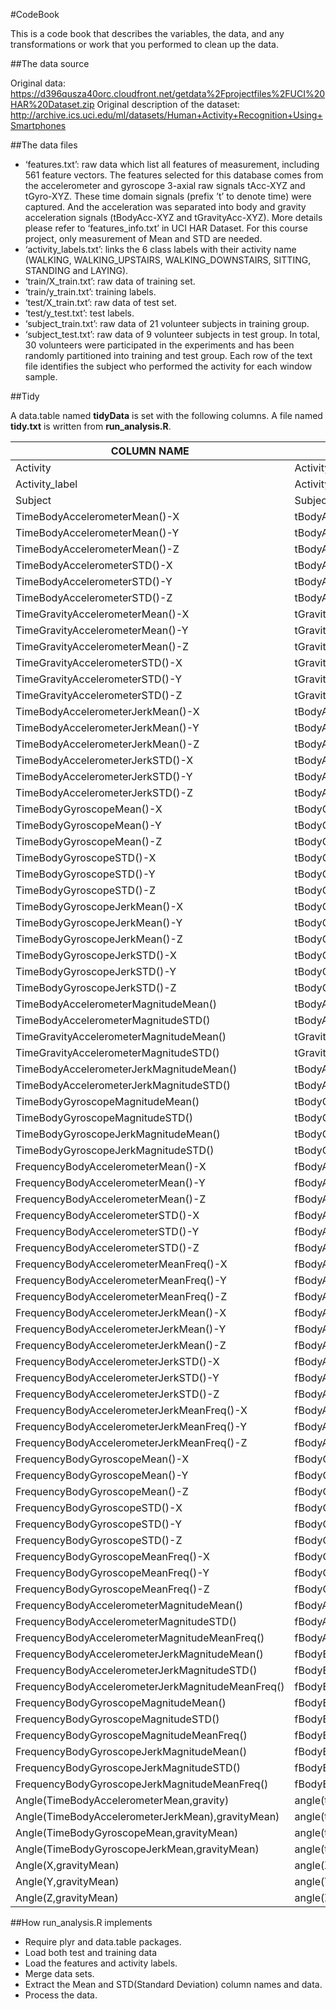 #CodeBook

This is a code book that describes the variables, the data, and any transformations or work that you performed to clean up the data.

##The data source

Original data: https://d396qusza40orc.cloudfront.net/getdata%2Fprojectfiles%2FUCI%20HAR%20Dataset.zip
Original description of the dataset: http://archive.ics.uci.edu/ml/datasets/Human+Activity+Recognition+Using+Smartphones

##The data files 

- ‘features.txt’: raw data which list all features of measurement, including 561 feature vectors. The features selected for this database comes from the accelerometer and gyroscope 3-axial raw signals tAcc-XYZ and tGyro-XYZ. These time domain signals (prefix ’t’ to denote time) were captured. And the acceleration was separated into body and gravity acceleration signals (tBodyAcc-XYZ and tGravityAcc-XYZ). More details please refer to ‘features_info.txt’ in UCI HAR Dataset. For this course project, only measurement of Mean and STD are needed. 
- ‘activity_labels.txt’: links the 6 class labels with their activity name (WALKING, WALKING_UPSTAIRS, WALKING_DOWNSTAIRS, SITTING, STANDING and LAYING). 
- ‘train/X_train.txt’: raw data of training set. 
- ‘train/y_train.txt’: training labels. 	
- ‘test/X_train.txt’: raw data of test set. 
- ‘test/y_test.txt’: test labels. 
- ‘subject_train.txt’: raw data of 21 volunteer subjects in training group. 
- ‘subject_test.txt’: raw data of 9 volunteer subjects in test group. In total, 30 volunteers were participated in the experiments and has been randomly partitioned into training and test group. Each row of the text file identifies the subject who performed the activity for each window sample. 

##Tidy

A data.table named **tidyData** is set with the following columns. A file named **tidy.txt** is written from **run_analysis.R**.

| COLUMN NAME	| ORIGINAL COLUMN NAME | 
| --- | --- |
| Activity	   | Activity |
|Activity_label	|Activity_label                         |
|Subject	|Subject                                     |
|TimeBodyAccelerometerMean()-X	|tBodyAcc-mean()-X                |
|TimeBodyAccelerometerMean()-Y	|tBodyAcc-mean()-Y                |
|TimeBodyAccelerometerMean()-Z	|tBodyAcc-mean()-Z                 |
|TimeBodyAccelerometerSTD()-X	|tBodyAcc-std()-X                       |
|TimeBodyAccelerometerSTD()-Y	|tBodyAcc-std()-Y                      |
|TimeBodyAccelerometerSTD()-Z	|tBodyAcc-std()-Z                      |
|TimeGravityAccelerometerMean()-X	|tGravityAcc-mean()-X              |
|TimeGravityAccelerometerMean()-Y	|tGravityAcc-mean()-Y               |
|TimeGravityAccelerometerMean()-Z	|tGravityAcc-mean()-Z                 |
|TimeGravityAccelerometerSTD()-X	|tGravityAcc-std()-X                      |
|TimeGravityAccelerometerSTD()-Y	|tGravityAcc-std()-Y                      |
|TimeGravityAccelerometerSTD()-Z	|tGravityAcc-std()-Z                      |
|TimeBodyAccelerometerJerkMean()-X	|tBodyAccJerk-mean()-X              |
|TimeBodyAccelerometerJerkMean()-Y	|tBodyAccJerk-mean()-Y              |
|TimeBodyAccelerometerJerkMean()-Z	|tBodyAccJerk-mean()-Z            |
|TimeBodyAccelerometerJerkSTD()-X	|tBodyAccJerk-std()-X                 |
|TimeBodyAccelerometerJerkSTD()-Y	|tBodyAccJerk-std()-Y                 |
|TimeBodyAccelerometerJerkSTD()-Z	|tBodyAccJerk-std()-Z                 |
|TimeBodyGyroscopeMean()-X	|tBodyGyro-mean()-X                 |
|TimeBodyGyroscopeMean()-Y	|tBodyGyro-mean()-Y                |
|TimeBodyGyroscopeMean()-Z	|tBodyGyro-mean()-Z                |
|TimeBodyGyroscopeSTD()-X	|tBodyGyro-std()-X                    |
|TimeBodyGyroscopeSTD()-Y	|tBodyGyro-std()-Y                    |
|TimeBodyGyroscopeSTD()-Z	|tBodyGyro-std()-Z                    |
|TimeBodyGyroscopeJerkMean()-X	|tBodyGyroJerk-mean()-X         |
|TimeBodyGyroscopeJerkMean()-Y	|tBodyGyroJerk-mean()-Y         |
|TimeBodyGyroscopeJerkMean()-Z	|tBodyGyroJerk-mean()-Z         |
|TimeBodyGyroscopeJerkSTD()-X	|tBodyGyroJerk-std()-X              |
|TimeBodyGyroscopeJerkSTD()-Y	|tBodyGyroJerk-std()-Y              |  
|TimeBodyGyroscopeJerkSTD()-Z	|tBodyGyroJerk-std()-Z              |
|TimeBodyAccelerometerMagnitudeMean()	|tBodyAccMag-mean()               |
|TimeBodyAccelerometerMagnitudeSTD()	|tBodyAccMag-std()                   |
|TimeGravityAccelerometerMagnitudeMean()	|tGravityAccMag-mean()           |
|TimeGravityAccelerometerMagnitudeSTD()	|tGravityAccMag-std()                |
|TimeBodyAccelerometerJerkMagnitudeMean()	|tBodyAccJerkMag-mean()        |    
|TimeBodyAccelerometerJerkMagnitudeSTD()	|tBodyAccJerkMag-std()            |
|TimeBodyGyroscopeMagnitudeMean()	|tBodyGyroMag-mean()            |
|TimeBodyGyroscopeMagnitudeSTD()	|tBodyGyroMag-std()                 |
|TimeBodyGyroscopeJerkMagnitudeMean()	|tBodyGyroJerkMag-mean()      |
|TimeBodyGyroscopeJerkMagnitudeSTD()	|tBodyGyroJerkMag-std()      |
|FrequencyBodyAccelerometerMean()-X	|fBodyAcc-mean()-X                |
|FrequencyBodyAccelerometerMean()-Y	|fBodyAcc-mean()-Y                |  
|FrequencyBodyAccelerometerMean()-Z	|fBodyAcc-mean()-Z                |
|FrequencyBodyAccelerometerSTD()-X	|fBodyAcc-std()-X                    |
|FrequencyBodyAccelerometerSTD()-Y	|fBodyAcc-std()-Y                     |
|FrequencyBodyAccelerometerSTD()-Z	|fBodyAcc-std()-Z                     |
|FrequencyBodyAccelerometerMeanFreq()-X	|fBodyAcc-meanFreq()-X        |
|FrequencyBodyAccelerometerMeanFreq()-Y	|fBodyAcc-meanFreq()-Y        |
|FrequencyBodyAccelerometerMeanFreq()-Z	|fBodyAcc-meanFreq()-Z        |
|FrequencyBodyAccelerometerJerkMean()-X	|fBodyAccJerk-mean()-X         |
|FrequencyBodyAccelerometerJerkMean()-Y	|fBodyAccJerk-mean()-Y         |
|FrequencyBodyAccelerometerJerkMean()-Z	|fBodyAccJerk-mean()-Z          |
|FrequencyBodyAccelerometerJerkSTD()-X	|fBodyAccJerk-std()-X               |
|FrequencyBodyAccelerometerJerkSTD()-Y	|fBodyAccJerk-std()-Y                |
|FrequencyBodyAccelerometerJerkSTD()-Z	|fBodyAccJerk-std()-Z                |
|FrequencyBodyAccelerometerJerkMeanFreq()-X	|fBodyAccJerk-meanFreq()-X   |
|FrequencyBodyAccelerometerJerkMeanFreq()-Y	|fBodyAccJerk-meanFreq()-Y    |
|FrequencyBodyAccelerometerJerkMeanFreq()-Z	|fBodyAccJerk-meanFreq()-Z     |
|FrequencyBodyGyroscopeMean()-X	|fBodyGyro-mean()-X                 |
|FrequencyBodyGyroscopeMean()-Y	|fBodyGyro-mean()-Y                 |
|FrequencyBodyGyroscopeMean()-Z	|fBodyGyro-mean()-Z                  |
|FrequencyBodyGyroscopeSTD()-X	|fBodyGyro-std()-X                      |
|FrequencyBodyGyroscopeSTD()-Y	|fBodyGyro-std()-Y                      |
|FrequencyBodyGyroscopeSTD()-Z	|fBodyGyro-std()-Z                      | 
|FrequencyBodyGyroscopeMeanFreq()-X	|fBodyGyro-meanFreq()-X         |
|FrequencyBodyGyroscopeMeanFreq()-Y	|fBodyGyro-meanFreq()-Y          |
|FrequencyBodyGyroscopeMeanFreq()-Z	|fBodyGyro-meanFreq()-Z          |
|FrequencyBodyAccelerometerMagnitudeMean()	|fBodyAccMag-mean()                |
|FrequencyBodyAccelerometerMagnitudeSTD()	|fBodyAccMag-std()                     |
|FrequencyBodyAccelerometerMagnitudeMeanFreq()	|fBodyAccMag-meanFreq()         |
|FrequencyBodyAccelerometerJerkMagnitudeMean()	|fBodyBodyAccJerkMag-mean() |
|FrequencyBodyAccelerometerJerkMagnitudeSTD()	|fBodyBodyAccJerkMag-std()      |  
|FrequencyBodyAccelerometerJerkMagnitudeMeanFreq()	|fBodyBodyAccJerkMag-meanFreq()|
|FrequencyBodyGyroscopeMagnitudeMean()	|fBodyBodyGyroMag-mean()             |
|FrequencyBodyGyroscopeMagnitudeSTD()	|fBodyBodyGyroMag-std()                  |
|FrequencyBodyGyroscopeMagnitudeMeanFreq()	|fBodyBodyGyroMag-meanFreq()     |
|FrequencyBodyGyroscopeJerkMagnitudeMean()	|fBodyBodyGyroJerkMag-mean()      |
|FrequencyBodyGyroscopeJerkMagnitudeSTD()	|fBodyBodyGyroJerkMag-std()           | 
|FrequencyBodyGyroscopeJerkMagnitudeMeanFreq()	|fBodyBodyGyroJerkMag-meanFreq()|
|Angle(TimeBodyAccelerometerMean,gravity)	|angle(tBodyAccMean,gravity)            |
|Angle(TimeBodyAccelerometerJerkMean),gravityMean)	|angle(tBodyAccJerkMean),gravityMean) |
|Angle(TimeBodyGyroscopeMean,gravityMean)	|angle(tBodyGyroMean,gravityMean) |
|Angle(TimeBodyGyroscopeJerkMean,gravityMean)	|angle(tBodyGyroJerkMean,gravityMean) |
|Angle(X,gravityMean)	|angle(X,gravityMean)                     |
|Angle(Y,gravityMean)	|angle(Y,gravityMean)                    |
|Angle(Z,gravityMean)	|angle(Z,gravityMean)                     |

##How run_analysis.R implements

- Require plyr and data.table packages.
- Load both test and training data
- Load the features and activity labels.
- Merge data sets.
- Extract the Mean and STD(Standard Deviation) column names and data.
- Process the data. 





